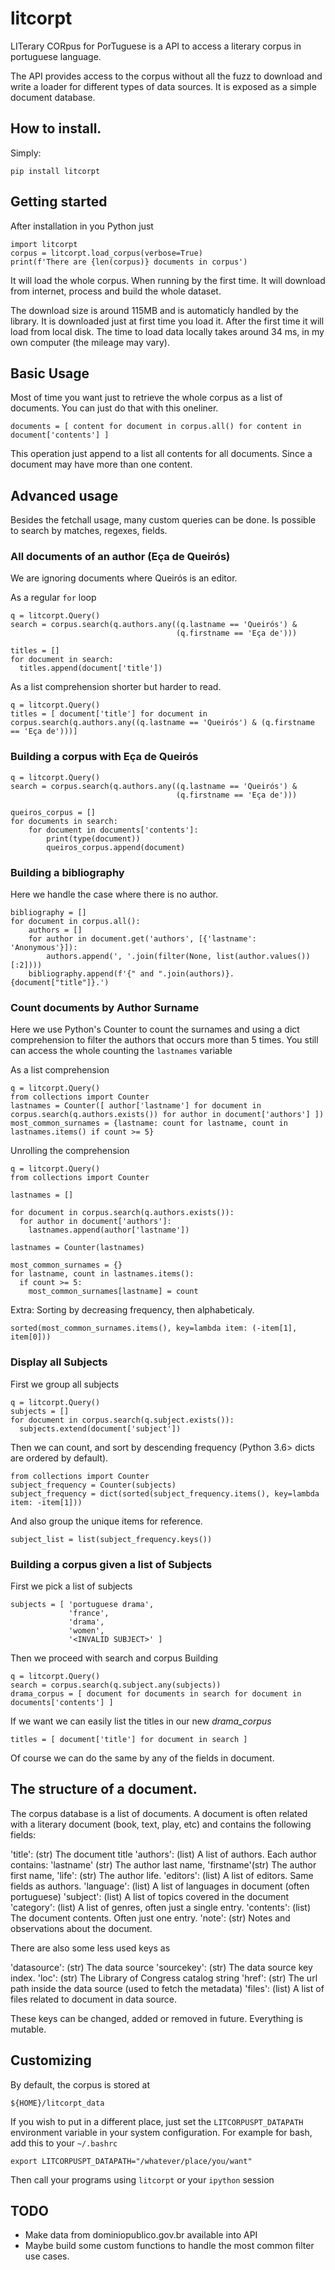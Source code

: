# litcorpt

LITerary CORpus for PorTuguese is a API to access a literary corpus in
portuguese language.

The API provides access to the corpus without all the fuzz to download and write
a loader for different types of data sources. It is exposed as a simple document
database.


## How to install.

Simply:

```
pip install litcorpt
```

## Getting started

After installation in you Python just

```
import litcorpt
corpus = litcorpt.load_corpus(verbose=True)
print(f'There are {len(corpus)} documents in corpus')
```

It will load the whole corpus. When running by the first time. It will download
from internet, process and build the whole dataset.

The download size is around 115MB and is automaticly handled by the library. It
is downloaded just at first time you load it. After the first time it will load
from local disk. The time to load data locally takes around 34 ms, in my own
computer (the mileage may vary).

## Basic Usage

Most of time you want just to retrieve the whole corpus as a list of documents.
You can just do that with this oneliner.

```
documents = [ content for document in corpus.all() for content in document['contents'] ]
```

This operation just append to a list all contents for all documents. Since a
document may have more than one content.

## Advanced usage

Besides the fetchall usage, many custom queries can be done. Is possible to
search by matches, regexes, fields.

### All documents of an author (Eça de Queirós)

We are ignoring documents where Queirós is an editor.

As a regular `for` loop
```
q = litcorpt.Query()
search = corpus.search(q.authors.any((q.lastname == 'Queirós') &
                                     (q.firstname == 'Eça de')))

titles = []
for document in search:
  titles.append(document['title'])

```

As a list comprehension shorter but harder to read.

```
q = litcorpt.Query()
titles = [ document['title'] for document in corpus.search(q.authors.any((q.lastname == 'Queirós') & (q.firstname == 'Eça de')))]
```

### Building a corpus with Eça de Queirós


```
q = litcorpt.Query()
search = corpus.search(q.authors.any((q.lastname == 'Queirós') &
                                     (q.firstname == 'Eça de')))

queiros_corpus = []
for documents in search:
    for document in documents['contents']:
        print(type(document))
        queiros_corpus.append(document)
```

### Building a bibliography

Here we handle the case where there is no author.

```
bibliography = []
for document in corpus.all():
    authors = []
    for author in document.get('authors', [{'lastname': 'Anonymous'}]):
        authors.append(', '.join(filter(None, list(author.values())[:2])))
    bibliography.append(f'{" and ".join(authors)}. {document["title"]}.')
```

### Count documents by Author Surname

Here we use Python's Counter to count the surnames and using a dict
comprehension to filter the authors that occurs more than 5 times. You still can
access the whole counting the `lastnames` variable


As a list comprehension
```
q = litcorpt.Query()
from collections import Counter
lastnames = Counter([ author['lastname'] for document in corpus.search(q.authors.exists()) for author in document['authors'] ])
most_common_surnames = {lastname: count for lastname, count in lastnames.items() if count >= 5}
```

Unrolling the comprehension
```
q = litcorpt.Query()
from collections import Counter

lastnames = []

for document in corpus.search(q.authors.exists()):
  for author in document['authors']:
    lastnames.append(author['lastname'])

lastnames = Counter(lastnames)

most_common_surnames = {}
for lastname, count in lastnames.items():
  if count >= 5:
    most_common_surnames[lastname] = count
```

Extra: Sorting by decreasing frequency, then alphabeticaly.

```
sorted(most_common_surnames.items(), key=lambda item: (-item[1], item[0]))
```


### Display all Subjects

First we group all subjects

```
q = litcorpt.Query()
subjects = []
for document in corpus.search(q.subject.exists()):
  subjects.extend(document['subject'])
```

Then we can count, and sort by descending frequency (Python 3.6> dicts are
ordered by default).

```
from collections import Counter
subject_frequency = Counter(subjects)
subject_frequency = dict(sorted(subject_frequency.items(), key=lambda item: -item[1]))
```

And also group the unique items for reference.

```
subject_list = list(subject_frequency.keys())
```



### Building a corpus given a list of Subjects

First we pick a list of subjects
```
subjects = [ 'portuguese drama',
             'france',
             'drama',
             'women',
             '<INVALID SUBJECT>' ]
```

Then we proceed with search and corpus Building

```
q = litcorpt.Query()
search = corpus.search(q.subject.any(subjects))
drama_corpus = [ document for documents in search for document in documents['contents'] ]
```

If we want we can easily list the titles in our new *drama_corpus*

```
titles = [ document['title'] for document in search ]
```

Of course we can do the same by any of the fields in document.

## The structure of a document.

The corpus database is a list of documents. A document is often related with a
literary document (book, text, play, etc) and contains the following fields:

'title': (str) The document title
'authors': (list) A list of authors. Each author contains:
  'lastname' (str) The author last name,
  'firstname'(str) The author first name,
  'life': (str) The author life.
'editors': (list) A list of editors. Same fields as authors.
'language': (list) A list of languages in document (often portuguese)
'subject': (list) A list of topics covered in the document
'category': (list) A list of genres, often just a single entry.
'contents': (list) The document contents. Often just one entry.
'note': (str) Notes and observations about the document.

There are also some less used keys as

'datasource': (str) The data source
'sourcekey': (str) The data source key index.
'loc': (str) The Library of Congress catalog string
'href': (str) The url path inside the data source (used to fetch the metadata)
'files': (list) A list of files related to document in data source.

These keys can be changed, added or removed in future. Everything is mutable.

## Customizing

By default, the corpus is stored at

```
${HOME}/litcorpt_data
```

If you wish to put in a different place, just set the  `LITCORPUSPT_DATAPATH`
environment variable in your system configuration. For example for bash, add
this to your  `~/.bashrc`

```
export LITCORPUSPT_DATAPATH="/whatever/place/you/want"
```

Then call your programs using `litcorpt` or your `ipython` session

## TODO

  - Make data from dominiopublico.gov.br available into API
  - Maybe build some custom functions to handle the most common filter use
    cases.



